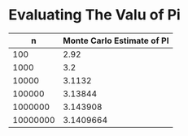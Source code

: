 # Evaluating The Valu of Pi

| n        | Monte Carlo Estimate of PI |
|----------|----------------------------|
| 100      | 2.92                       |
| 1000     | 3.2                        |
| 10000    | 3.1132                     |
| 100000   | 3.13844                    |
| 1000000  | 3.143908                   |
| 10000000 | 3.1409664                  |